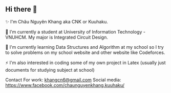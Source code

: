 ## Hi there 👋
✨ I'm Châu Nguyên Khang aka CNK or Kuuhaku. 

🔭 I'm currently a student at University of Information Technology - VNUHCM. My major is Integrated Circuit Design.

🌱 I'm currently learning Data Structures and Algorithm at my school so I try to solve problems on my school website and other website like Codeforces.

⚡ I'm also interested in coding some of my own project in Latex (usually just documents for studying subject at school)

Contact
  For work: khangcn6@gmail.com
  Social media: https://www.facebook.com/chaunguyenkhang.kuuhaku/
<!--
**Kuuhaku-CNK/Kuuhaku-CNK** is a ✨ _special_ ✨ repository because its `README.md` (this file) appears on your GitHub profile.

Here are some ideas to get you started:

- 🔭 I’m currently working on ...
- 🌱 I’m currently learning ...
- 👯 I’m looking to collaborate on ...
- 🤔 I’m looking for help with ...
- 💬 Ask me about ...
- 📫 How to reach me: ...
- 😄 Pronouns: ...
- ⚡ Fun fact: ...
-->
